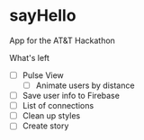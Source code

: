 # sayHello
App for the AT&amp;T Hackathon

What's left
- [ ] Pulse View
  - [ ] Animate users by distance
- [ ] Save user info to Firebase
- [ ] List of connections
- [ ] Clean up styles
- [ ] Create story